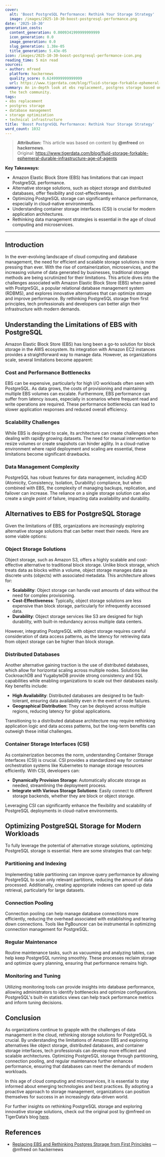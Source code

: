 ```yaml
---
cover:
  alt: 'Boost PostgreSQL Performance: Rethink Your Storage Strategy'
  image: /images/2025-10-30-boost-postgresql-performance.png
date: '2025-10-30'
generation_costs:
  content_generation: 0.0009341999999999999
  icon_generation: 0.0
  image_generation: 0.0
  slug_generation: 1.38e-05
  title_generation: 5.43e-05
icon: /images/2025-10-30-boost-postgresql-performance-icon.png
reading_time: 5 min read
sources:
- author: mfreed
  platform: hackernews
  quality_score: 0.6249999999999999
  url: https://www.tigerdata.com/blog/fluid-storage-forkable-ephemeral-durable-infrastructure-age-of-agents
summary: An in-depth look at ebs replacement, postgres storage based on insights from
  the tech community.
tags:
- ebs replacement
- postgres storage
- database management
- storage optimization
- technical infrastructure
title: 'Boost PostgreSQL Performance: Rethink Your Storage Strategy'
word_count: 1032
---
```


> **Attribution:** This article was based on content by **@mfreed** on **hackernews**.  
> Original: https://www.tigerdata.com/blog/fluid-storage-forkable-ephemeral-durable-infrastructure-age-of-agents

**Key Takeaways:**
- Amazon Elastic Block Store (EBS) has limitations that can impact PostgreSQL performance.
- Alternative storage solutions, such as object storage and distributed databases, offer flexibility and cost-effectiveness.
- Optimizing PostgreSQL storage can significantly enhance performance, especially in cloud-native environments.
- Understanding container storage interfaces (CSI) is crucial for modern application architectures.
- Rethinking data management strategies is essential in the age of cloud computing and microservices.

---

## Introduction

In the ever-evolving landscape of cloud computing and database management, the need for efficient and scalable storage solutions is more pressing than ever. With the rise of containerization, microservices, and the increasing volume of data generated by businesses, traditional storage methods are being scrutinized for their limitations. This article dives into the challenges associated with Amazon Elastic Block Store (EBS) when paired with PostgreSQL, a popular relational database management system (RDBMS), and explores innovative alternatives that can optimize storage and improve performance. By rethinking PostgreSQL storage from first principles, tech professionals and developers can better align their infrastructure with modern demands.

## Understanding the Limitations of EBS with PostgreSQL

Amazon Elastic Block Store (EBS) has long been a go-to solution for block storage in the AWS ecosystem. Its integration with Amazon EC2 instances provides a straightforward way to manage data. However, as organizations scale, several limitations become apparent:

### Cost and Performance Bottlenecks

EBS can be expensive, particularly for high I/O workloads often seen with PostgreSQL. As data grows, the costs of provisioning and maintaining multiple EBS volumes can escalate. Furthermore, EBS performance can suffer from latency issues, especially in scenarios where frequent read and write operations are required. These performance bottlenecks can lead to slower application responses and reduced overall efficiency.

### Scalability Challenges

While EBS is designed to scale, its architecture can create challenges when dealing with rapidly growing datasets. The need for manual intervention to resize volumes or create snapshots can hinder agility. In a cloud-native environment where rapid deployment and scaling are essential, these limitations become significant drawbacks.

### Data Management Complexity

PostgreSQL has robust features for data management, including ACID (Atomicity, Consistency, Isolation, Durability) compliance, but when combined with EBS, the complexity of managing backups, replication, and failover can increase. The reliance on a single storage solution can also create a single point of failure, impacting data availability and durability.

## Alternatives to EBS for PostgreSQL Storage

Given the limitations of EBS, organizations are increasingly exploring alternative storage solutions that can better meet their needs. Here are some viable options:

### Object Storage Solutions

Object storage, such as Amazon S3, offers a highly scalable and cost-effective alternative to traditional block storage. Unlike block storage, which treats data as blocks within a volume, object storage manages data as discrete units (objects) with associated metadata. This architecture allows for:

- **Scalability**: Object storage can handle vast amounts of data without the need for complex provisioning.
- **Cost-Effectiveness**: Typically, object storage solutions are less expensive than block storage, particularly for infrequently accessed data.
- **Durability**: Object storage services like S3 are designed for high durability, with built-in redundancy across multiple data centers.

However, integrating PostgreSQL with object storage requires careful consideration of data access patterns, as the latency for retrieving data from object storage can be higher than block storage.

### Distributed Databases

Another alternative gaining traction is the use of distributed databases, which allow for horizontal scaling across multiple nodes. Solutions like CockroachDB and YugabyteDB provide strong consistency and SQL capabilities while enabling organizations to scale out their databases easily. Key benefits include:

- **High Availability**: Distributed databases are designed to be fault-tolerant, ensuring data availability even in the event of node failures.
- **Geographical Distribution**: They can be deployed across multiple regions, reducing latency for global applications.

Transitioning to a distributed database architecture may require rethinking application logic and data access patterns, but the long-term benefits can outweigh these initial challenges.

### Container Storage Interfaces (CSI)

As containerization becomes the norm, understanding Container Storage Interfaces (CSI) is crucial. CSI provides a standardized way for container orchestration systems like Kubernetes to manage storage resources efficiently. With CSI, developers can:

- **Dynamically Provision Storage**: Automatically allocate storage as needed, streamlining the deployment process.
- **Integrate with Various Storage Solutions**: Easily connect to different storage backends, whether they are block or object storage.

Leveraging CSI can significantly enhance the flexibility and scalability of PostgreSQL deployments in cloud-native environments.

## Optimizing PostgreSQL Storage for Modern Workloads

To fully leverage the potential of alternative storage solutions, optimizing PostgreSQL storage is essential. Here are some strategies that can help:

### Partitioning and Indexing

Implementing table partitioning can improve query performance by allowing PostgreSQL to scan only relevant partitions, reducing the amount of data processed. Additionally, creating appropriate indexes can speed up data retrieval, particularly for large datasets.

### Connection Pooling

Connection pooling can help manage database connections more efficiently, reducing the overhead associated with establishing and tearing down connections. Tools like PgBouncer can be instrumental in optimizing connection management for PostgreSQL.

### Regular Maintenance

Routine maintenance tasks, such as vacuuming and analyzing tables, can help keep PostgreSQL running smoothly. These processes reclaim storage and optimize query planning, ensuring that performance remains high.

### Monitoring and Tuning

Utilizing monitoring tools can provide insights into database performance, allowing administrators to identify bottlenecks and optimize configurations. PostgreSQL's built-in statistics views can help track performance metrics and inform tuning decisions.

## Conclusion

As organizations continue to grapple with the challenges of data management in the cloud, rethinking storage solutions for PostgreSQL is crucial. By understanding the limitations of Amazon EBS and exploring alternatives like object storage, distributed databases, and container storage interfaces, tech professionals can develop more efficient and scalable architectures. Optimizing PostgreSQL storage through partitioning, connection pooling, and regular maintenance further enhances performance, ensuring that databases can meet the demands of modern workloads.

In this age of cloud computing and microservices, it is essential to stay informed about emerging technologies and best practices. By adopting a proactive approach to storage management, organizations can position themselves for success in an increasingly data-driven world.

For further insights on rethinking PostgreSQL storage and exploring innovative storage solutions, check out the original post by @mfreed on TigerData’s blog [here](https://www.tigerdata.com/blog/fluid-storage-forkable-ephemeral-durable-infrastructure-age-of-agents).

## References

- [Replacing EBS and Rethinking Postgres Storage from First Principles](https://www.tigerdata.com/blog/fluid-storage-forkable-ephemeral-durable-infrastructure-age-of-agents) — @mfreed on hackernews